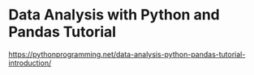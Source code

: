 # Data Analysis with Python and Pandas Tutorial
https://pythonprogramming.net/data-analysis-python-pandas-tutorial-introduction/

